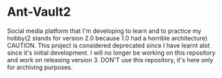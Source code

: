 # Ant-Vault2
Social media platform that I'm developing to learn and to practice my hobby(2 stands for version 2.0 because 1.0 had a horrible architecture)
CAUTION. This project is considered deprecated since I have learnt alot since it's initial development. 
I will no longer be working on this repository and work on releasing version 3.
DON'T use this repository, it's here only for archiving purposes.
